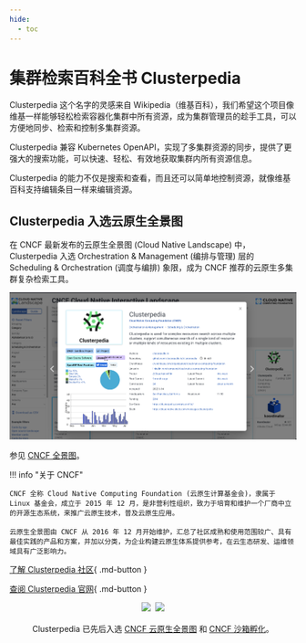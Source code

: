 ```yaml
---
hide:
  - toc
---
```


# 集群检索百科全书 Clusterpedia

Clusterpedia 这个名字的灵感来自 Wikipedia（维基百科），我们希望这个项目像维基一样能够轻松检索容器化集群中所有资源，成为集群管理员的趁手工具，可以方便地同步、检索和控制多集群资源。

Clusterpedia 兼容 Kubernetes OpenAPI，实现了多集群资源的同步，提供了更强大的搜索功能，可以快速、轻松、有效地获取集群内所有资源信息。

Clusterpedia 的能力不仅是搜索和查看，而且还可以简单地控制资源，就像维基百科支持编辑条目一样来编辑资源。

## Clusterpedia 入选云原生全景图

在 CNCF 最新发布的云原生全景图 (Cloud Native Landscape) 中，Clusterpedia 入选 Orchestration & Management (编排与管理) 层的 Scheduling & Orchestration (调度与编排) 象限，成为 CNCF 推荐的云原生多集群复杂检索工具。

![landscape](images/cncf-clus.png)

参见 [CNCF 全景图](https://landscape.cncf.io/card-mode?category=scheduling-orchestration&grouping=category&selected=clusterpedia)。

!!! info "关于 CNCF"

    CNCF 全称 Cloud Native Computing Foundation (云原生计算基金会)，隶属于 Linux 基金会，成立于 2015 年 12 月，是非营利性组织，致力于培育和维护一个厂商中立的开源生态系统，来推广云原生技术，普及云原生应用。

    云原生全景图由 CNCF 从 2016 年 12 月开始维护，汇总了社区成熟和使用范围较广、具有最佳实践的产品和方案，并加以分类，为企业构建云原生体系提供参考，在云生态研发、运维领域具有广泛影响力。

[了解 Clusterpedia 社区](https://github.com/clusterpedia-io){ .md-button }

[查阅 Clusterpedia 官网](https://clusterpedia.io/){ .md-button }

<p align="center">
<img src="https://landscape.cncf.io/images/left-logo.svg" width="150"/>&nbsp;&nbsp;<img src="https://landscape.cncf.io/images/right-logo.svg" width="200"/>
<br/><br/>
Clusterpedia 已先后入选 <a href="https://landscape.cncf.io/?selected=clusterpedia">CNCF 云原生全景图</a> 和 <a href="https://www.cncf.io/projects/clusterpedia/">CNCF 沙箱孵化</a>。
</p>